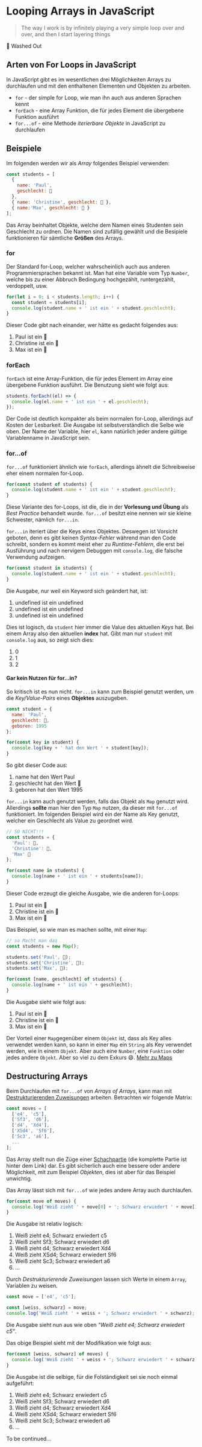 # Looping Arrays in JavaScript

>The way I work is by infinitely playing a very simple loop over and over, and then I start layering things

🎵 Washed Out

## Arten von For Loops in JavaScript

In JavaScript gibt es im wesentlichen drei Möglichkeiten Arrays zu durchlaufen und mit den enthaltenen Elementen und Objekten zu arbeiten.

- `for` - der simple for Loop, wie man ihn auch aus anderen Sprachen kennt
- `forEach` - eine Array Funktion, die für jedes Element die übergebene Funktion ausführt
- `for...of` - eine Methode _iterierbare Objekte_ in JavaScript zu durchlaufen

## Beispiele

Im folgenden werden wir als _Array_ folgendes Beispiel verwenden:

```javascript
const students = [
  { 
    name: 'Paul',
    geschlecht: 👦
  },
  { name: 'Christine', geschlecht: 👧 },
  { name:'Max', geschlecht: 👦 }
];
```
Das Array beinhaltet Objekte, welche dem Namen eines Studenten sein Geschlecht zu ordnen. Die Namen sind zufällig gewählt und die Besipiele funktionieren für sämtliche **Größen** des Arrays.

### for
Der Standard for-Loop, welcher wahrscheinlich auch aus anderen Programmiersprachen bekannt ist. Man hat eine Variable vom Typ `Number`, welche bis zu einer Abbruch Bedingung hochgezählt, runtergezählt, verdoppelt, usw.

```javascript
for(let i = 0; i < students.length; i++) {
  const student = students[i];
  console.log(student.name + ' ist ein ' + student.geschlecht);
}
```

Dieser Code gibt nach einander, wer hätte es gedacht folgendes aus:

1. Paul ist ein 👦
2. Christine ist ein 👧
3. Max ist ein 👦

### forEach

`forEach` ist eine Array-Funktion, die für jedes Element im Array eine übergebene Funktion ausführt. Die Benutzung sieht wie folgt aus:

```javascript
students.forEach((el) => {
  console.log(el.name + ' ist ein ' + el.geschlecht);
});
```

Der Code ist deutlich kompakter als beim normalen for-Loop, allerdings auf Kosten der Lesbarkeit. Die Ausgabe ist selbstverständlich die Selbe wie oben. Der Name der Variable, hier `el`, kann natürlich jeder andere gültige Variablenname in JavaScript sein.

### for...of

`for...of` funktioniert ähnlich wie `forEach`, allerdings ähnelt die Schreibweise eher einem normalen for-Loop. 

```javascript
for(const student of students) {
  console.log(student.name + ' ist ein ' + student.geschlecht);
}
```

Diese Variante des for-Loops, ist die, die in der **Vorlesung und Übung** als _Best Practice_ behandelt wurde. `for...of` besitzt eine nennen wir sie kleine Schwester, nämlich `for...in`.

`for...in` iteriert über die Keys eines Objektes. Deswegen ist Vorsicht geboten, denn es gibt keinen _Syntax-Fehler_ während man den Code schreibt, sondern es kommt meist eher zu _Runtime-Fehlern_, die erst bei Ausführung und nach nervigem Debuggen mit `console.log`, die falsche Verwendung aufzeigen.

```javascript
for(const student in students) {
  console.log(student.name + ' ist ein ' + student.geschlecht);
}
```
Die Ausgabe, nur weil ein Keyword sich geändert hat, ist:

1. undefined ist ein undefined
2. undefined ist ein undefined
3. undefined ist ein undefined

Dies ist logisch, da `student` hier immer die Value des aktuellen _Keys_ hat. Bei einem Array also den aktuellen __index__ hat. Gibt man nur `student` mit `console.log` aus, so zeigt sich dies:

1. 0
2. 1
3. 2

#### Gar kein Nutzen für for...in?

So kritisch ist es nun nicht. `for...in` kann zum Beispiel genutzt werden, um die _Key/Value-Pairs_ eines __Objektes__ auszugeben. 

```javascript
const student = { 
  name: 'Paul',
  geschlecht: 👦,
  geboren: 1995
};

for(const key in student) {
  console.log(key + ' hat den Wert ' + student[key]);
}

```

So gibt dieser Code aus:

1. name hat den Wert Paul
2. geschlecht hat den Wert 👦
3. geboren hat den Wert 1995

`for...in` kann auch genutzt werden, falls das Objekt als `Map` genutzt wird. Allerdings **sollte** man hier den Typ `Map` nutzen, da dieser mit `for...of` funktioniert. Im folgenden Beispiel wird ein der Name als Key genutzt, welcher ein Geschlecht als Value zu geordnet wird.

```javascript
// SO NICHT!!!
const students = { 
  'Paul': 👦,
  'Christine': 👧,
  'Max' 👦 
};

for(const name in students) {
  console.log(name + ' ist ein ' + students[name]);
}
```

Dieser Code erzeugt die gleiche Ausgabe, wie die anderen for-Loops:

1. Paul ist ein 👦
2. Christine ist ein 👧
3. Max ist ein 👦

Das Beispiel, so wie man es machen sollte, mit einer `Map`:

```javascript
// so Macht man das
const students = new Map();

students.set('Paul', 👦);
students.set('Christine', 👧);
students.set('Max', 👦);

for(const [name, geschlecht] of students) {
  console.log(name + ' ist ein ' + geschlecht);
}
```

Die Ausgabe sieht wie folgt aus:

1. Paul ist ein 👦
2. Christine ist ein 👧
3. Max ist ein 👦

Der Vorteil einer `Map`gegenüber einem `Objekt` ist, dass als Key alles verwendet werden kann, so kann in einer `Map` ein `String` als Key verwendet werden, wie in einem `Objekt`. Aber auch eine `Number`, eine `Funktion` oder jedes andere `Objekt`. Aber so viel zu dem Exkurs 😄. [Mehr zu Maps](https://developer.mozilla.org/de/docs/Web/JavaScript/Reference/Global_Objects/Map)

## Destructuring Arrays

Beim Durchlaufen mit `for...of` von _Arrays of Arrays_, kann man mit [Destrukturierenden Zuweisungen](https://developer.mozilla.org/de/docs/Web/JavaScript/Reference/Operators/Destrukturierende_Zuweisung) arbeiten. Betrachten wir folgende Matrix:

```javascript
const moves = [
  ['e4', 'c5'],
  ['Sf3', 'd6'],
  ['d4', 'Xd4'],
  ['XSd4', 'Sf6'],
  ['Sc3', 'a6'],
  ...
];
```
Das Array stellt nun die Züge einer [Schachpartie](https://www.youtube.com/watch?v=nYcaLG5PYZs) (die komplette Partie ist hinter dem Link) dar. Es gibt sicherlich auch eine bessere oder andere Möglichkeit, mit zum Beispiel _Objekten_, dies ist aber für das Beispiel unwichtig.

Das Array lässt sich mit `for...of` wie jedes andere Array auch durchlaufen.

```javascript
for(const move of moves) {
  console.log('Weiß zieht ' + move[0] + '; Schwarz erwiedert ' + move[1]);
}
```
Die Ausgabe ist relativ logisch:
1. Weiß zieht e4; Schwarz erwiedert c5
2. Weiß zieht Sf3; Schwarz erwiedert d6
3. Weiß zieht d4; Schwarz erwiedert Xd4
4. Weiß zieht XSd4; Schwarz erwiedert Sf6
5. Weiß zieht Sc3; Schwarz erwiedert a6
6. ...

Durch _Destrukturierende Zuweisungen_ lassen sich Werte in einem `Array`, Variablen zu weisen. 

```javascript
const move = ['e4', 'c5'];

const [weiss, schwarz] = move;
console.log('Weiß zieht ' + weiss + '; Schwarz erwiedert ' + schwarz);
```

Die Ausgabe sieht nun aus wie oben _"Weiß zieht e4; Schwarz erwiedert c5"_.

Das obige Beispiel sieht mit der Modifikation wie folgt aus:

```javascript
for(const [weiss, schwarz] of moves) {
  console.log('Weiß zieht ' + weiss + '; Schwarz erwiedert ' + schwarz);
}
```
Die Ausgabe ist die selbige, für die Folständigkeit sei sie noch einmal aufgeführt:
1. Weiß zieht e4; Schwarz erwiedert c5
2. Weiß zieht Sf3; Schwarz erwiedert d6
3. Weiß zieht d4; Schwarz erwiedert Xd4
4. Weiß zieht XSd4; Schwarz erwiedert Sf6
5. Weiß zieht Sc3; Schwarz erwiedert a6
6. ...

To be continued...
